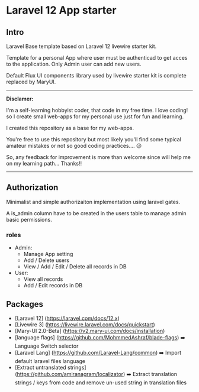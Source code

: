 # Laravel 12 App starter
## Intro
Laravel Base template based on Laravel 12 livewire starter kit.

Template for a personal App where user must be authenticad to get acces to the application. Only Admin user can add new users. 

Default Flux UI components library used by livewire starter kit is complete replaced by MaryUI.

___
**Disclamer:** 

I'm a self-learning hobbyist coder, that code in my free time. I love coding! so I create small web-apps for my personal use just for fun and learning.

I created this repository as a base for my web-apps.

You're free to use this repository but most likely you'll find some typical amateur mistakes or not so good coding practices.... :wink:

So, any feedback for improvement is more than welcome since will help me on my learning path... Thanks!!
___


## Authorization
Minimalist and simple authorizaiton implementation using laravel gates.

A is_admin column have to be created in the users table to manage admin basic permissions.

### roles
- Admin:
  - Manage App setting
  - Add / Delete users
  - View / Add / Edit / Delete all records in DB
- User:
  - View all records
  - Add / Edit records in DB

## Packages
- [Laravel 12] (https://laravel.com/docs/12.x)
- [Livewire 3] (https://livewire.laravel.com/docs/quickstart)
- [Mary-UI 2.0-Beta] (https://v2.mary-ui.com/docs/installation)
- [language flags] (https://github.com/MohmmedAshraf/blade-flags) :arrow_right: Language Switch selector
- [Laravel Lang] (https://github.com/Laravel-Lang/common) :arrow_right: Import default laravel files language
- [Extract untranslated strings] (https://github.com/amiranagram/localizator) :arrow_right: Extract translation strings / keys from code and remove un-used string in translation files

